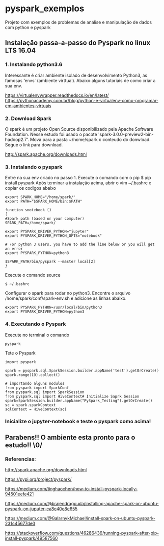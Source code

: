 # pyspark_exemplos
Projeto com exemplos de problemas de análise e manipulação de dados com python e pyspark

## Instalação passa-a-passo do Pyspark no linux LTS 16.04

### 1. Instalando python3.6

Interessante é criar ambiente isolado de desenvolvimento Python3, as famosas 'envs' (ambiente virttual). Abaixo alguns tutoriais de como criar a sua env.

https://virtualenvwrapper.readthedocs.io/en/latest/
https://pythonacademy.com.br/blog/python-e-virtualenv-como-programar-em-ambientes-virtuais

### 2. Download Spark

O spark é um projeto Open Source disponibilizado pela Apache Software Foundation. Nesse estudo foi usado o pacote 'spark-3.0.0-preview2-bin-hadoop2.7'. Mova para a pasta ~/home/spark o conteudo do donwload. Segue o link para download.

http://spark.apache.org/downloads.html

### 3. Instalando o pyspark

Entre na sua env criado no passo 1. Execute o comando com o pip
$ pip install pyspark
Após terminar a instalação acima, abrir o vim ~/.bashrc e copiar os codigos abaixo 
```
export SPARK_HOME="/home/spark/"
export PATH="$SPARK_HOME/bin:$PATH" 

function snotebook () 
{
#Spark path (based on your computer)
SPARK_PATH=/home/spark/

export PYSPARK_DRIVER_PYTHON="jupyter"
export PYSPARK_DRIVER_PYTHON_OPTS="notebook"

# For python 3 users, you have to add the line below or you will get an error 
export PYSPARK_PYTHON=python3

$SPARK_PATH/bin/pyspark --master local[2]
} 
```
Execute o comando source 
```
$ ~/.bashrc
```

Configurar o spark para rodar no python3. Encontre o arquivo /home/spark/conf/spark-env.sh e adicione as linhas abaixo.
```
export PYSPARK_PYTHON=/usr/local/bin/python3
export PYSPARK_DRIVER_PYTHON=python3 
```
### 4. Executando o Pyspark

Execute no terminal o comando 
```
pyspark
```
Tete o Pyspark
```
import pyspark

spark = pyspark.sql.SparkSession.builder.appName('test').getOrCreate()
spark.range(10).collect() 

# importando alguns modulos
from pyspark import SparkConf
from pyspark.sql import SparkSession
from pyspark.sql import HiveContext# Initialize Saprk Session
spark=SparkSession.builder.appName("PySpark_Testing").getOrCreate()
sc = spark.sparkContext
sqlContext = HiveContext(sc)
```
### Inicialize o jupyter-notebook e teste o pyspark como acima!

## Parabens!! O ambiente esta pronto para o estudo!! \0/


### Referencias:

http://spark.apache.org/downloads.html

https://pypi.org/project/pyspark/

https://medium.com/tinghaochen/how-to-install-pyspark-locally-94501eefe421

https://medium.com/@brajendragouda/installing-apache-spark-on-ubuntu-pyspark-on-juputer-ca8e40e8e655

https://medium.com/@GalarnykMichael/install-spark-on-ubuntu-pyspark-231c45677de0

https://stackoverflow.com/questions/46286436/running-pyspark-after-pip-install-pyspark/49587560

